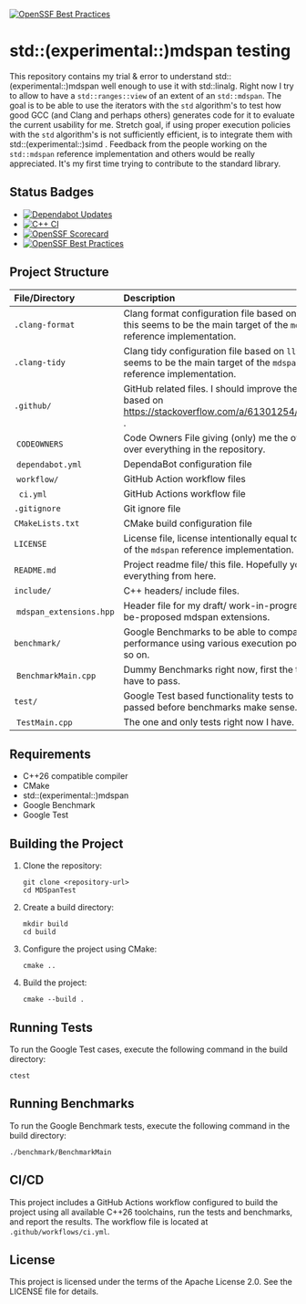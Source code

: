 [![OpenSSF Best Practices](https://bestpractices.coreinfrastructure.org/projects/your_project_id/badge)](https://bestpractices.coreinfrastructure.org/projects/your_project_id)

# std::(experimental::)mdspan testing

This repository contains my trial & error to understand std::(experimental::)mdspan well enough to use it with std::linalg.
Right now I try to allow to have a `std::ranges::view` of an extent of an `std::mdspan`.
The goal is to be able to use the iterators with the `std` algorithm's to test how good GCC (and Clang and perhaps others) generates code for it to evaluate the current usability for me.
Stretch goal, if using proper execution policies with the `std` algorithm's is not sufficiently efficient, is to integrate them with std::(experimental::)simd .
Feedback from the people working on the `std::mdspan` reference implementation and others would be really appreciated.
It's my first time trying to contribute to the standard library.

## Status Badges

- [![Dependabot Updates](https://github.com/torsknod2/MDSpanTest/actions/workflows/dependabot/dependabot-updates/badge.svg)](https://github.com/torsknod2/MDSpanTest/actions/workflows/dependabot/dependabot-updates)
- [![C++ CI](https://github.com/torsknod2/MDSpanTest/actions/workflows/ci.yml/badge.svg)](https://github.com/torsknod2/MDSpanTest/actions/workflows/ci.yml)
- [![OpenSSF Scorecard](https://api.scorecard.dev/projects/github.com/torsknod2/MDSpanTest/badge)](https://scorecard.dev/viewer/?uri=github.com/torsknod2/MDSpanTest)
- [![OpenSSF Best Practices](https://bestpractices.coreinfrastructure.org/projects/9894/badge)](https://bestpractices.coreinfrastructure.org/projects/9894)

## Project Structure

|      File/Directory      	  |                                                        Description                                                          	|
|:------------------------------|:-----------------------------------------------------------------------------------------------------------------------------|
| `.clang-format`          	  | Clang format configuration file based on `llvm` as this seems to be the main target of the `mdspan` reference implementation.|
| `.clang-tidy`            	  | Clang tidy configuration file based on `llvm` as this seems to be the main target of the `mdspan` reference implementation.  |
| `.github/`               	  | GitHub related files. I should improve the content based on https://stackoverflow.com/a/61301254/1950725 .                   |
| &nbsp;`CODEOWNERS`            | Code Owners File giving (only) me the ownership over everything in the repository.                                           |
| &nbsp;`dependabot.yml`        | DependaBot configuration file                                                                                                |
| &nbsp;`workflow/`             | GitHub Action workflow files                                                                                                 |
| &nbsp;&nbsp;`ci.yml`          | GitHub Actions workflow file                                                                                                 |
| `.gitignore`             	  | Git ignore file                                                                                                              |
| `CMakeLists.txt`         	  | CMake build configuration file                                                                                               |
| `LICENSE`                	  | License file, license intentionally equal to the one of the `mdspan` reference implementation.                               |
| `README.md`              	  | Project readme file/ this file. Hopefully you find everything from here.                                                     |
| `include/`               	  | C++ headers/ include files.                                                                                                  |
| &nbsp;`mdspan_extensions.hpp` | Header file for my draft/ work-in-progress/ to-be-proposed mdspan extensions.                                                |
| `benchmark/`                  | Google Benchmarks to be able to compare the performance using various execution policies and so on.                          |
| &nbsp;`BenchmarkMain.cpp`     | Dummy Benchmarks right now, first the tests have to pass.                                                                    |
| `test/`                  	  | Google Test based functionality tests to be passed before benchmarks make sense.                                             |
| &nbsp;`TestMain.cpp`          | The one and only tests right now I have.                                                                                     |

## Requirements

- C++26 compatible compiler
- CMake
- std::(experimental::)mdspan
- Google Benchmark
- Google Test

## Building the Project

1. Clone the repository:
   ```
   git clone <repository-url>
   cd MDSpanTest
   ```

2. Create a build directory:
   ```
   mkdir build
   cd build
   ```

3. Configure the project using CMake:
   ```
   cmake ..
   ```

4. Build the project:
   ```
   cmake --build .
   ```

## Running Tests

To run the Google Test cases, execute the following command in the build directory:
```
ctest
```

## Running Benchmarks

To run the Google Benchmark tests, execute the following command in the build directory:
```
./benchmark/BenchmarkMain
```

## CI/CD

This project includes a GitHub Actions workflow configured to build the project using all available C++26 toolchains, run the tests and benchmarks, and report the results. The workflow file is located at `.github/workflows/ci.yml`.

## License

This project is licensed under the terms of the Apache License 2.0. See the LICENSE file for details.